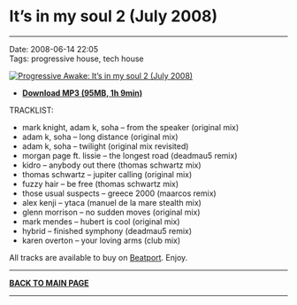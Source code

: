 # It’s in my soul 2 (July 2008) 

----

Date: 2008-06-14 22:05  
Tags: progressive house, tech house  

[![Progressive Awake: It’s in my soul 2 (July 2008)](https://drive.google.com/uc?export=download&id=0B1aIvu0NI6o4Wmo0OFRybHJ1Y28)](https://drive.google.com/uc?export=download&id=0B_4_ynm06YZISVpHOGdEckxqTmM)  

* [**Download MP3 (95MB, 1h 9min)**](https://1drv.ms/u/s!Alo3H0XlzdZxgUTydkyX9vJW6vd_?e=dAUesf)  


TRACKLIST:  

* mark knight, adam k, soha – from the speaker (original mix)
* adam k, soha – long distance (original mix)
* adam k, soha – twilight (original mix revisited)
* morgan page ft. lissie – the longest road (deadmau5 remix)
* kidro – anybody out there (thomas schwartz mix)
* thomas schwartz – jupiter calling (original mix)
* fuzzy hair – be free (thomas schwartz mix)
* those usual suspects – greece 2000 (maarcos remix)
* alex kenji – ytaca (manuel de la mare stealth mix)
* glenn morrison – no sudden moves (original mix)
* mark mendes – hubert is cool (original mix)
* hybrid – finished symphony (deadmau5 remix)
* karen overton – your loving arms (club mix)

All tracks are available to buy on <a href="http://beatport.com" target="_blank">Beatport</a>.
Enjoy.

----

[**BACK TO MAIN PAGE**](./README.md)

---- 
